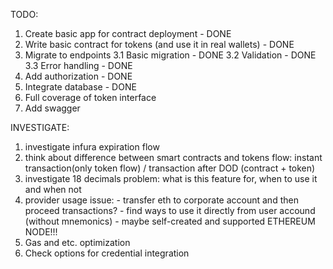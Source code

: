 TODO:

1. Create basic app for contract deployment - DONE
2. Write basic contract for tokens (and use it in real wallets) - DONE
3. Migrate to endpoints
   3.1 Basic migration - DONE
   3.2 Validation - DONE
   3.3 Error handling - DONE
4. Add authorization - DONE
5. Integrate database - DONE
6. Full coverage of token interface
7. Add swagger

INVESTIGATE:

1. investigate infura expiration flow
2. think about difference between smart contracts and tokens flow:
   instant transaction(only token flow) / transaction after DOD (contract + token)
3. investigate 18 decimals problem: what is this feature for, when to use it and when not
4. provider usage issue: - transfer eth to corporate account and then proceed transactions? - find ways to use it directly from user accound (without mnemonics) - maybe self-created and supported ETHEREUM NODE!!!
5. Gas and etc. optimization
6. Check options for credential integration

